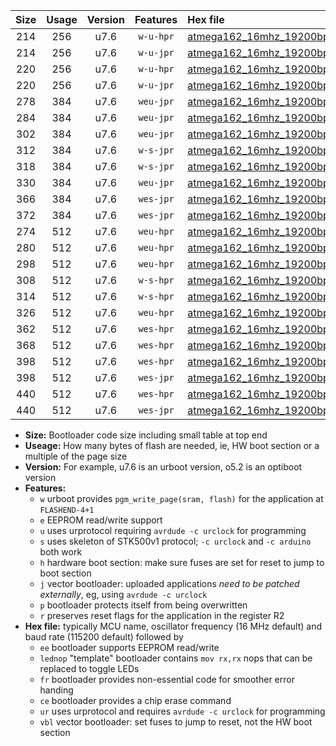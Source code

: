 |Size|Usage|Version|Features|Hex file|
|:-:|:-:|:-:|:-:|:--|
|214|256|u7.6|`w-u-hpr`|[atmega162_16mhz_19200bps_ur.hex](https://raw.githubusercontent.com/stefanrueger/urboot/main/bootloaders/atmega162/fcpu_16mhz/19200_bps/atmega162_16mhz_19200bps_ur.hex)|
|214|256|u7.6|`w-u-jpr`|[atmega162_16mhz_19200bps_ur_vbl.hex](https://raw.githubusercontent.com/stefanrueger/urboot/main/bootloaders/atmega162/fcpu_16mhz/19200_bps/atmega162_16mhz_19200bps_ur_vbl.hex)|
|220|256|u7.6|`w-u-hpr`|[atmega162_16mhz_19200bps_lednop_ur.hex](https://raw.githubusercontent.com/stefanrueger/urboot/main/bootloaders/atmega162/fcpu_16mhz/19200_bps/atmega162_16mhz_19200bps_lednop_ur.hex)|
|220|256|u7.6|`w-u-jpr`|[atmega162_16mhz_19200bps_lednop_ur_vbl.hex](https://raw.githubusercontent.com/stefanrueger/urboot/main/bootloaders/atmega162/fcpu_16mhz/19200_bps/atmega162_16mhz_19200bps_lednop_ur_vbl.hex)|
|278|384|u7.6|`weu-jpr`|[atmega162_16mhz_19200bps_ee_ur_vbl.hex](https://raw.githubusercontent.com/stefanrueger/urboot/main/bootloaders/atmega162/fcpu_16mhz/19200_bps/atmega162_16mhz_19200bps_ee_ur_vbl.hex)|
|284|384|u7.6|`weu-jpr`|[atmega162_16mhz_19200bps_ee_lednop_ur_vbl.hex](https://raw.githubusercontent.com/stefanrueger/urboot/main/bootloaders/atmega162/fcpu_16mhz/19200_bps/atmega162_16mhz_19200bps_ee_lednop_ur_vbl.hex)|
|302|384|u7.6|`weu-jpr`|[atmega162_16mhz_19200bps_ee_lednop_fr_ur_vbl.hex](https://raw.githubusercontent.com/stefanrueger/urboot/main/bootloaders/atmega162/fcpu_16mhz/19200_bps/atmega162_16mhz_19200bps_ee_lednop_fr_ur_vbl.hex)|
|312|384|u7.6|`w-s-jpr`|[atmega162_16mhz_19200bps_vbl.hex](https://raw.githubusercontent.com/stefanrueger/urboot/main/bootloaders/atmega162/fcpu_16mhz/19200_bps/atmega162_16mhz_19200bps_vbl.hex)|
|318|384|u7.6|`w-s-jpr`|[atmega162_16mhz_19200bps_lednop_vbl.hex](https://raw.githubusercontent.com/stefanrueger/urboot/main/bootloaders/atmega162/fcpu_16mhz/19200_bps/atmega162_16mhz_19200bps_lednop_vbl.hex)|
|330|384|u7.6|`weu-jpr`|[atmega162_16mhz_19200bps_ee_lednop_fr_ce_ur_vbl.hex](https://raw.githubusercontent.com/stefanrueger/urboot/main/bootloaders/atmega162/fcpu_16mhz/19200_bps/atmega162_16mhz_19200bps_ee_lednop_fr_ce_ur_vbl.hex)|
|366|384|u7.6|`wes-jpr`|[atmega162_16mhz_19200bps_ee_vbl.hex](https://raw.githubusercontent.com/stefanrueger/urboot/main/bootloaders/atmega162/fcpu_16mhz/19200_bps/atmega162_16mhz_19200bps_ee_vbl.hex)|
|372|384|u7.6|`wes-jpr`|[atmega162_16mhz_19200bps_ee_lednop_vbl.hex](https://raw.githubusercontent.com/stefanrueger/urboot/main/bootloaders/atmega162/fcpu_16mhz/19200_bps/atmega162_16mhz_19200bps_ee_lednop_vbl.hex)|
|274|512|u7.6|`weu-hpr`|[atmega162_16mhz_19200bps_ee_ur.hex](https://raw.githubusercontent.com/stefanrueger/urboot/main/bootloaders/atmega162/fcpu_16mhz/19200_bps/atmega162_16mhz_19200bps_ee_ur.hex)|
|280|512|u7.6|`weu-hpr`|[atmega162_16mhz_19200bps_ee_lednop_ur.hex](https://raw.githubusercontent.com/stefanrueger/urboot/main/bootloaders/atmega162/fcpu_16mhz/19200_bps/atmega162_16mhz_19200bps_ee_lednop_ur.hex)|
|298|512|u7.6|`weu-hpr`|[atmega162_16mhz_19200bps_ee_lednop_fr_ur.hex](https://raw.githubusercontent.com/stefanrueger/urboot/main/bootloaders/atmega162/fcpu_16mhz/19200_bps/atmega162_16mhz_19200bps_ee_lednop_fr_ur.hex)|
|308|512|u7.6|`w-s-hpr`|[atmega162_16mhz_19200bps.hex](https://raw.githubusercontent.com/stefanrueger/urboot/main/bootloaders/atmega162/fcpu_16mhz/19200_bps/atmega162_16mhz_19200bps.hex)|
|314|512|u7.6|`w-s-hpr`|[atmega162_16mhz_19200bps_lednop.hex](https://raw.githubusercontent.com/stefanrueger/urboot/main/bootloaders/atmega162/fcpu_16mhz/19200_bps/atmega162_16mhz_19200bps_lednop.hex)|
|326|512|u7.6|`weu-hpr`|[atmega162_16mhz_19200bps_ee_lednop_fr_ce_ur.hex](https://raw.githubusercontent.com/stefanrueger/urboot/main/bootloaders/atmega162/fcpu_16mhz/19200_bps/atmega162_16mhz_19200bps_ee_lednop_fr_ce_ur.hex)|
|362|512|u7.6|`wes-hpr`|[atmega162_16mhz_19200bps_ee.hex](https://raw.githubusercontent.com/stefanrueger/urboot/main/bootloaders/atmega162/fcpu_16mhz/19200_bps/atmega162_16mhz_19200bps_ee.hex)|
|368|512|u7.6|`wes-hpr`|[atmega162_16mhz_19200bps_ee_lednop.hex](https://raw.githubusercontent.com/stefanrueger/urboot/main/bootloaders/atmega162/fcpu_16mhz/19200_bps/atmega162_16mhz_19200bps_ee_lednop.hex)|
|398|512|u7.6|`wes-hpr`|[atmega162_16mhz_19200bps_ee_lednop_fr.hex](https://raw.githubusercontent.com/stefanrueger/urboot/main/bootloaders/atmega162/fcpu_16mhz/19200_bps/atmega162_16mhz_19200bps_ee_lednop_fr.hex)|
|398|512|u7.6|`wes-jpr`|[atmega162_16mhz_19200bps_ee_lednop_fr_vbl.hex](https://raw.githubusercontent.com/stefanrueger/urboot/main/bootloaders/atmega162/fcpu_16mhz/19200_bps/atmega162_16mhz_19200bps_ee_lednop_fr_vbl.hex)|
|440|512|u7.6|`wes-hpr`|[atmega162_16mhz_19200bps_ee_lednop_fr_ce.hex](https://raw.githubusercontent.com/stefanrueger/urboot/main/bootloaders/atmega162/fcpu_16mhz/19200_bps/atmega162_16mhz_19200bps_ee_lednop_fr_ce.hex)|
|440|512|u7.6|`wes-jpr`|[atmega162_16mhz_19200bps_ee_lednop_fr_ce_vbl.hex](https://raw.githubusercontent.com/stefanrueger/urboot/main/bootloaders/atmega162/fcpu_16mhz/19200_bps/atmega162_16mhz_19200bps_ee_lednop_fr_ce_vbl.hex)|

- **Size:** Bootloader code size including small table at top end
- **Useage:** How many bytes of flash are needed, ie, HW boot section or a multiple of the page size
- **Version:** For example, u7.6 is an urboot version, o5.2 is an optiboot version
- **Features:**
  + `w` urboot provides `pgm_write_page(sram, flash)` for the application at `FLASHEND-4+1`
  + `e` EEPROM read/write support
  + `u` uses urprotocol requiring `avrdude -c urclock` for programming
  + `s` uses skeleton of STK500v1 protocol; `-c urclock` and `-c arduino` both work
  + `h` hardware boot section: make sure fuses are set for reset to jump to boot section
  + `j` vector bootloader: uploaded applications *need to be patched externally*, eg, using `avrdude -c urclock`
  + `p` bootloader protects itself from being overwritten
  + `r` preserves reset flags for the application in the register R2
- **Hex file:** typically MCU name, oscillator frequency (16 MHz default) and baud rate (115200 default) followed by
  + `ee` bootloader supports EEPROM read/write
  + `lednop` "template" bootloader contains `mov rx,rx` nops that can be replaced to toggle LEDs
  + `fr` bootloader provides non-essential code for smoother error handing
  + `ce` bootloader provides a chip erase command
  + `ur` uses urprotocol and requires `avrdude -c urclock` for programming
  + `vbl` vector bootloader: set fuses to jump to reset, not the HW boot section
